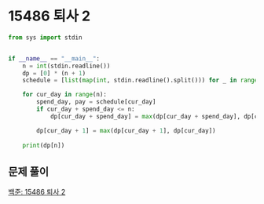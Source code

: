 # 15486 퇴사 2

```python
from sys import stdin


if __name__ == "__main__":
    n = int(stdin.readline())
    dp = [0] * (n + 1)
    schedule = [list(map(int, stdin.readline().split())) for _ in range(n)]

    for cur_day in range(n):
        spend_day, pay = schedule[cur_day]
        if cur_day + spend_day <= n:
            dp[cur_day + spend_day] = max(dp[cur_day + spend_day], dp[cur_day] + pay)

        dp[cur_day + 1] = max(dp[cur_day + 1], dp[cur_day])
        
    print(dp[n])
```



## 문제 풀이

[백준: 15486 퇴사 2](https://dirmathfl.tistory.com/197)
